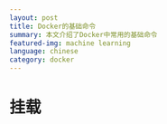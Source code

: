 ```yaml
---
layout: post
title: Docker的基础命令
summary: 本文介绍了Docker中常用的基础命令
featured-img: machine learning
language: chinese 
category: docker
---
```



# 挂载